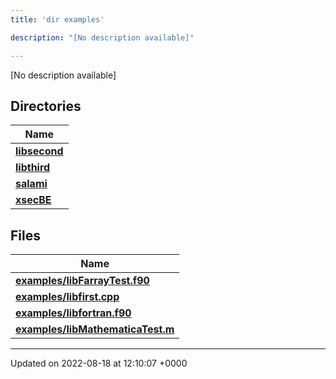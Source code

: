 ```yaml
---
title: 'dir examples'

description: "[No description available]"

---
```







[No description available]

## Directories

| Name           |
| -------------- |
| **[libsecond](/documentation/code/gambit_2-2/files/dir_dff073d442c794c2989394115bec1e2e/#dir-libsecond)**  |
| **[libthird](/documentation/code/gambit_2-2/files/dir_c35c44b862b82d6b9b19a560498428d3/#dir-libthird)**  |
| **[salami](/documentation/code/gambit_2-2/files/dir_69fa228ebecc3dc4f9a2f9d9b10a1247/#dir-salami)**  |
| **[xsecBE](/documentation/code/gambit_2-2/files/dir_a78c512b56e271af296e1e64c966e8c5/#dir-xsecbe)**  |

## Files

| Name           |
| -------------- |
| **[examples/libFarrayTest.f90](/documentation/code/gambit_2-2/files/libfarraytest_8f90/#file-libfarraytest.f90)**  |
| **[examples/libfirst.cpp](/documentation/code/gambit_2-2/files/libfirst_8cpp/#file-libfirst.cpp)**  |
| **[examples/libfortran.f90](/documentation/code/gambit_2-2/files/libfortran_8f90/#file-libfortran.f90)**  |
| **[examples/libMathematicaTest.m](/documentation/code/gambit_2-2/files/libmathematicatest_8m/#file-libmathematicatest.m)**  |






-------------------------------

Updated on 2022-08-18 at 12:10:07 +0000
